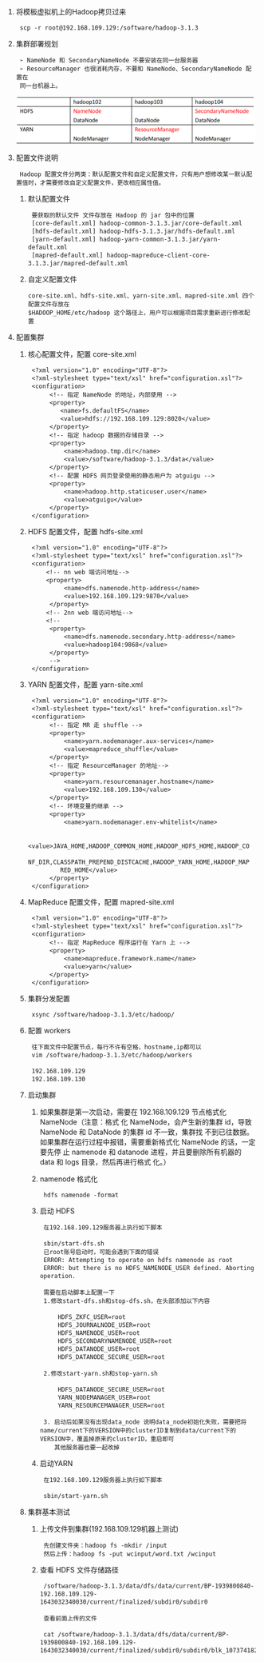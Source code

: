 1) 将模板虚拟机上的Hadoop拷贝过来
        
        scp -r root@192.168.109.129:/software/hadoop-3.1.3
        
2) 集群部署规划

        ➢ NameNode 和 SecondaryNameNode 不要安装在同一台服务器
        ➢ ResourceManager 也很消耗内存，不要和 NameNode、SecondaryNameNode 配置在
        同一台机器上。
        
     ![](.完全分布式开发集群_images/de71e938.png)
     
3) 配置文件说明

        Hadoop 配置文件分两类：默认配置文件和自定义配置文件，只有用户想修改某一默认配置值时，才需要修改自定义配置文件，更改相应属性值。
        
    1) 默认配置文件
    
            要获取的默认文件 文件存放在 Hadoop 的 jar 包中的位置
            [core-default.xml] hadoop-common-3.1.3.jar/core-default.xml
            [hdfs-default.xml] hadoop-hdfs-3.1.3.jar/hdfs-default.xml
            [yarn-default.xml] hadoop-yarn-common-3.1.3.jar/yarn-default.xml
            [mapred-default.xml] hadoop-mapreduce-client-core-3.1.3.jar/mapred-default.xml
            
    2)  自定义配置文件
       
            core-site.xml、hdfs-site.xml、yarn-site.xml、mapred-site.xml 四个配置文件存放在
            $HADOOP_HOME/etc/hadoop 这个路径上，用户可以根据项目需求重新进行修改配置
            
4) 配置集群
        
    1) 核心配置文件，配置 core-site.xml
        
            <?xml version="1.0" encoding="UTF-8"?>
            <?xml-stylesheet type="text/xsl" href="configuration.xsl"?>
            <configuration>
                 <!-- 指定 NameNode 的地址，内部使用 -->
                 <property>
                    <name>fs.defaultFS</name>
                    <value>hdfs://192.168.109.129:8020</value>
                 </property>
                 <!-- 指定 hadoop 数据的存储目录 -->
                 <property>
                     <name>hadoop.tmp.dir</name>
                     <value>/software/hadoop-3.1.3/data</value>
                 </property>
                 <!-- 配置 HDFS 网页登录使用的静态用户为 atguigu -->
                 <property>
                     <name>hadoop.http.staticuser.user</name>
                     <value>atguigu</value>
                 </property>
            </configuration>
            
    2) HDFS 配置文件，配置 hdfs-site.xml
            
            <?xml version="1.0" encoding="UTF-8"?>
            <?xml-stylesheet type="text/xsl" href="configuration.xsl"?>
            <configuration>
                <!-- nn web 端访问地址-->
                <property>
                     <name>dfs.namenode.http-address</name>
                     <value>192.168.109.129:9870</value>
                 </property>
                <!-- 2nn web 端访问地址-->
                <!-- 
                 <property>
                     <name>dfs.namenode.secondary.http-address</name>
                     <value>hadoop104:9868</value>
                 </property>
                 -->
            </configuration>
            
    3) YARN 配置文件，配置 yarn-site.xml
    
            <?xml version="1.0" encoding="UTF-8"?>
            <?xml-stylesheet type="text/xsl" href="configuration.xsl"?>
            <configuration>
                 <!-- 指定 MR 走 shuffle -->
                 <property>
                     <name>yarn.nodemanager.aux-services</name>
                     <value>mapreduce_shuffle</value>
                 </property>
                 <!-- 指定 ResourceManager 的地址-->
                 <property>
                     <name>yarn.resourcemanager.hostname</name>
                     <value>192.168.109.130</value>
                 </property>
                 <!-- 环境变量的继承 -->
                 <property>
                     <name>yarn.nodemanager.env-whitelist</name>
                     
                    <value>JAVA_HOME,HADOOP_COMMON_HOME,HADOOP_HDFS_HOME,HADOOP_CO
                    NF_DIR,CLASSPATH_PREPEND_DISTCACHE,HADOOP_YARN_HOME,HADOOP_MAP
                    RED_HOME</value>
                 </property>
            </configuration>
            
    4) MapReduce 配置文件，配置 mapred-site.xml
            
            <?xml version="1.0" encoding="UTF-8"?>
            <?xml-stylesheet type="text/xsl" href="configuration.xsl"?>
            <configuration>
                 <!-- 指定 MapReduce 程序运行在 Yarn 上 -->
                 <property>
                     <name>mapreduce.framework.name</name>
                     <value>yarn</value>
                 </property>
            </configuration>
            
    5) 集群分发配置
            
            xsync /software/hadoop-3.1.3/etc/hadoop/
   
    6) 配置 workers
            
            往下面文件中配置节点，每行不许有空格，hostname,ip都可以
            vim /software/hadoop-3.1.3/etc/hadoop/workers
            
            192.168.109.129
            192.168.109.130
         
    7) 启动集群
            
        1)  如果集群是第一次启动，需要在 192.168.109.129 节点格式化 NameNode（注意：格式
            化 NameNode，会产生新的集群 id，导致 NameNode 和 DataNode 的集群 id 不一致，集群找
            不到已往数据。如果集群在运行过程中报错，需要重新格式化 NameNode 的话，一定要先停 止 namenode 和 datanode 进程，并且要删除所有机器的 data 和 logs 目录，然后再进行格式
            化。）
        2) namenode 格式化
                
                hdfs namenode -format
                
        3) 启动 HDFS
        
                在192.168.109.129服务器上执行如下脚本
                
                sbin/start-dfs.sh
                已root账号启动时，可能会遇到下面的错误
                ERROR: Attempting to operate on hdfs namenode as root
                ERROR: but there is no HDFS_NAMENODE_USER defined. Aborting operation.
                
                需要在启动脚本上配置一下
                1.修改start-dfs.sh和stop-dfs.sh，在头部添加以下内容
                    
                    HDFS_ZKFC_USER=root
                    HDFS_JOURNALNODE_USER=root
                    HDFS_NAMENODE_USER=root
                    HDFS_SECONDARYNAMENODE_USER=root
                    HDFS_DATANODE_USER=root
                    HDFS_DATANODE_SECURE_USER=root
                
                2.修改start-yarn.sh和stop-yarn.sh
                    
                    HDFS_DATANODE_SECURE_USER=root
                    YARN_NODEMANAGER_USER=root
                    YARN_RESOURCEMANAGER_USER=root
                    
                3. 启动后如果没有出现data_node 说明data_node初始化失败，需要把将name/current下的VERSION中的clusterID复制到data/current下的VERSION中，覆盖掉原来的clusterID，重启即可
                   其他服务器也要一起改掉
        
        4) 启动YARN
        
                在192.168.109.129服务器上执行如下脚本
                
                sbin/start-yarn.sh
                
    8) 集群基本测试
        
        1) 上传文件到集群(192.168.109.129机器上测试)
                
                先创建文件夹：hadoop fs -mkdir /input
                然后上传：hadoop fs -put wcinput/word.txt /wcinput
                
        2) 查看 HDFS 文件存储路径
                
                /software/hadoop-3.1.3/data/dfs/data/current/BP-1939800840-192.168.109.129-1643032340030/current/finalized/subdir0/subdir0
                
                查看前面上传的文件
                
                cat /software/hadoop-3.1.3/data/dfs/data/current/BP-1939800840-192.168.109.129-1643032340030/current/finalized/subdir0/subdir0/blk_1073741825